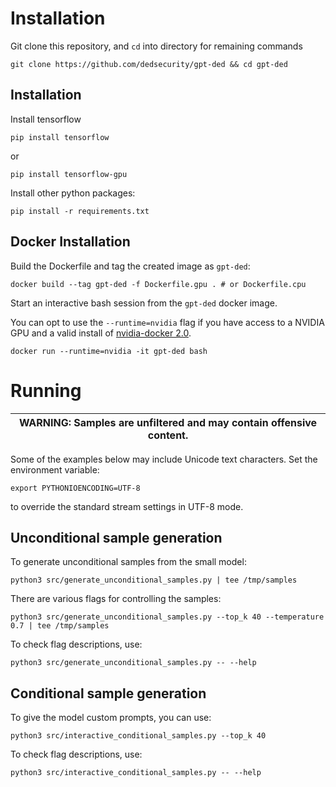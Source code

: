 # Installation

Git clone this repository, and `cd` into directory for remaining commands
```
git clone https://github.com/dedsecurity/gpt-ded && cd gpt-ded
```

## Installation

Install tensorflow
```
pip install tensorflow
```
or
```
pip install tensorflow-gpu
```

Install other python packages:
```
pip install -r requirements.txt
```

## Docker Installation

Build the Dockerfile and tag the created image as `gpt-ded`:
```
docker build --tag gpt-ded -f Dockerfile.gpu . # or Dockerfile.cpu
```

Start an interactive bash session from the `gpt-ded` docker image.

You can opt to use the `--runtime=nvidia` flag if you have access to a NVIDIA GPU
and a valid install of [nvidia-docker 2.0](https://github.com/nvidia/nvidia-docker/wiki/Installation-(version-2.0)).
```
docker run --runtime=nvidia -it gpt-ded bash
```

# Running

| WARNING: Samples are unfiltered and may contain offensive content. |
| --- |

Some of the examples below may include Unicode text characters. Set the environment variable:
```
export PYTHONIOENCODING=UTF-8
```
to override the standard stream settings in UTF-8 mode.

## Unconditional sample generation

To generate unconditional samples from the small model:
```
python3 src/generate_unconditional_samples.py | tee /tmp/samples
```
There are various flags for controlling the samples:
```
python3 src/generate_unconditional_samples.py --top_k 40 --temperature 0.7 | tee /tmp/samples
```

To check flag descriptions, use:
```
python3 src/generate_unconditional_samples.py -- --help
```

## Conditional sample generation

To give the model custom prompts, you can use:
```
python3 src/interactive_conditional_samples.py --top_k 40
```

To check flag descriptions, use:
```
python3 src/interactive_conditional_samples.py -- --help
```
